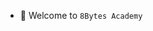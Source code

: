 - 👋 Welcome to `8Bytes Academy`

<!---
8BytesAcademy/8BytesAcademy is a ✨ special ✨ repository because its `README.md` (this file) appears on your GitHub profile.
You can click the Preview link to take a look at your changes.
--->
